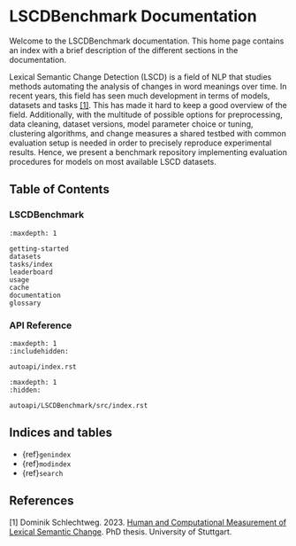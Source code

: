 # LSCDBenchmark Documentation

Welcome to the LSCDBenchmark documentation. This home page contains an index with a brief description of the different sections in the documentation.

Lexical Semantic Change Detection (LSCD) is a field of NLP that studies methods automating the analysis of changes in word meanings over time. In recent years, this field has seen much development in terms of models, datasets and tasks [[1]](#paper). This has made it hard to keep a good overview of the field. Additionally, with the multitude of possible options for preprocessing, data cleaning, dataset versions, model parameter choice or tuning, clustering algorithms, and change measures a shared testbed with common evaluation setup is needed in order to precisely reproduce experimental results. Hence, we present a benchmark repository implementing evaluation procedures for models on most available LSCD datasets.

## Table of Contents

### LSCDBenchmark

```{toctree}
:maxdepth: 1

getting-started
datasets
tasks/index
leaderboard
usage
cache
documentation
glossary
```

### API Reference

```{toctree}
:maxdepth: 1
:includehidden:

autoapi/index.rst
```

```{toctree}
:maxdepth: 1
:hidden:

autoapi/LSCDBenchmark/src/index.rst
```

## Indices and tables

- {ref}`genindex`
- {ref}`modindex`
- {ref}`search`

## References

<a name="paper">[1]</a>
Dominik Schlechtweg. 2023. [Human and Computational Measurement of Lexical Semantic Change](http://dx.doi.org/10.18419/opus-12833). PhD thesis. University of Stuttgart.
